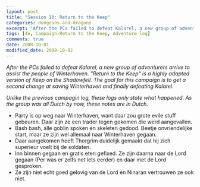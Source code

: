 ```yaml
---
layout: post
title: "Session 10: Return to the Keep"
categories: dungeons-and-dragons
excerpt: "After the PCs failed to defeat Kalarel, a new group of adventurers arrive to assist the people of Winterhaven. "Return to the Keep" is a highly adapted version of Keep on the Shadowfell. The goal for this campaign is to get a second change at saving Winterhaven and finally defeating Kalarel"
tags: [4e, Campaign-Return to the Keep, Adventure log]
comments: true
date: 2008-10-01
modified_date: 2008-10-02
---
```


*After the PCs failed to defeat Kalarel, a new group of adventurers arrive to assist the people of Winterhaven. "Return to the Keep" is a highly adapted version of Keep on the Shadowfell. The goal for this campaign is to get a second change at saving Winterhaven and finally defeating Kalarel.*

*Unlike the previous campagin log, these logs only state what happened. As the group was all Dutch by now, these notes are in Dutch.*

* Party is op weg naar Winterhaven, want daar zou grote evile stuff gebeuren. Daar zijn ze een  trader tegen gekomen die werd aangevallen.
* Bash bash, alle goblin spoken en skeleten gedood. Beetje onvriendelijke start, maar ze zijn wel allemaal naar Winterhaven gegaan.
* Daar aangekomen heeft Thorgrim duidelijk gemaakt dat hij zich superieur voelt bij de soldaten.
* Inn binnen gegaan en gratis eten gefixed. Ze zijn daarna naar de Lord gegaan (Per was er zelfs net iets eerder) en daar met de Lord gesproken.
* Ze zijn niet echt goed gelovig van de Lord en Ninaran vertrouwen ze ook niet.